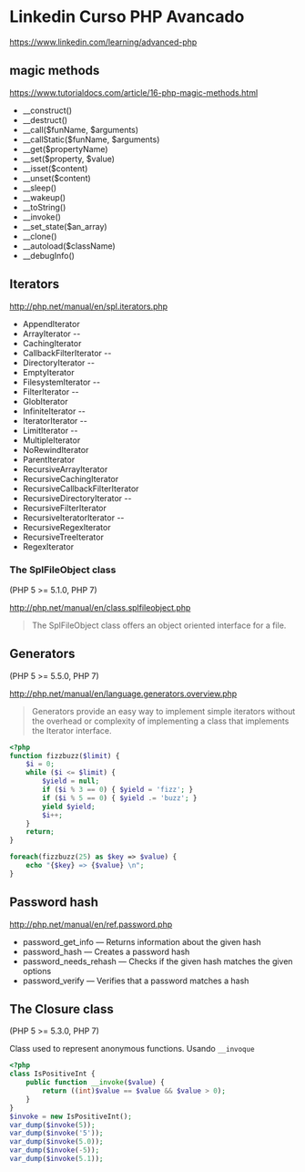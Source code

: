# Linkedin Curso PHP Avancado
https://www.linkedin.com/learning/advanced-php

## magic methods
https://www.tutorialdocs.com/article/16-php-magic-methods.html

- __construct()
- __destruct()
- __call($funName, $arguments)
- __callStatic($funName, $arguments)
- __get($propertyName)
- __set($property, $value)
- __isset($content)
- __unset($content)
- __sleep()
- __wakeup()
- __toString()
- __invoke()
- __set_state($an_array)
- __clone()
- __autoload($className)
- __debugInfo()


## Iterators
http://php.net/manual/en/spl.iterators.php
- AppendIterator
- ArrayIterator --
- CachingIterator
- CallbackFilterIterator --
- DirectoryIterator --
- EmptyIterator
- FilesystemIterator --
- FilterIterator --
- GlobIterator
- InfiniteIterator --
- IteratorIterator --
- LimitIterator --
- MultipleIterator
- NoRewindIterator
- ParentIterator
- RecursiveArrayIterator
- RecursiveCachingIterator
- RecursiveCallbackFilterIterator
- RecursiveDirectoryIterator --
- RecursiveFilterIterator
- RecursiveIteratorIterator --
- RecursiveRegexIterator
- RecursiveTreeIterator
- RegexIterator

### The SplFileObject class

(PHP 5 >= 5.1.0, PHP 7)

http://php.net/manual/en/class.splfileobject.php
> The SplFileObject class offers an object oriented interface for a file.

## Generators

(PHP 5 >= 5.5.0, PHP 7)

http://php.net/manual/en/language.generators.overview.php
> Generators provide an easy way to implement simple iterators without the overhead or complexity of implementing a class that implements the Iterator interface.

```php
<?php
function fizzbuzz($limit) {
	$i = 0;
	while ($i <= $limit) {
		$yield = null;
		if ($i % 3 == 0) { $yield = 'fizz'; }
		if ($i % 5 == 0) { $yield .= 'buzz'; }
		yield $yield;
		$i++;
	}
	return;
}

foreach(fizzbuzz(25) as $key => $value) {
	echo "{$key} => {$value} \n";
}
```

## Password hash

http://php.net/manual/en/ref.password.php
- password_get_info — Returns information about the given hash
- password_hash — Creates a password hash
- password_needs_rehash — Checks if the given hash matches the given options
- password_verify — Verifies that a password matches a hash

## The Closure class

(PHP 5 >= 5.3.0, PHP 7)

Class used to represent anonymous functions.
Usando ```__invoque```
```php
<?php
class IsPositiveInt {
	public function __invoke($value) {
		return ((int)$value == $value && $value > 0);
	}
}
$invoke = new IsPositiveInt();
var_dump($invoke(5));
var_dump($invoke('5'));
var_dump($invoke(5.0));
var_dump($invoke(-5));
var_dump($invoke(5.1));
```
